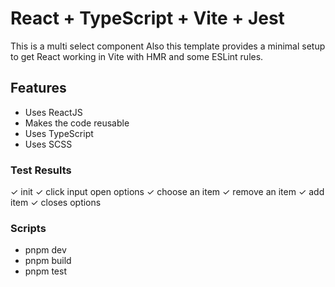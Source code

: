 # React + TypeScript + Vite + Jest

This is a multi select component
Also this template provides a minimal setup to get React working in Vite with HMR and some ESLint rules.

## Features

- Uses ReactJS
- Makes the code reusable
- Uses TypeScript
- Uses SCSS

### Test Results

✓ init
✓ click input open options
✓ choose an item
✓ remove an item
✓ add item
✓ closes options

### Scripts

- pnpm dev
- pnpm build
- pnpm test
